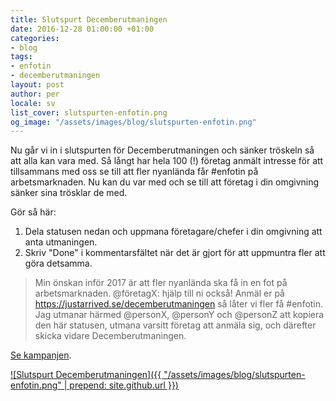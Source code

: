 ```yaml
---
title: Slutspurt Decemberutmaningen
date: 2016-12-28 01:00:00 +01:00
categories:
- blog
tags:
- enfotin
- decemberutmaningen
layout: post
author: per
locale: sv
list_cover: slutspurten-enfotin.png
og_image: "/assets/images/blog/slutspurten-enfotin.png"
---
```


Nu går vi in i slutspurten för Decemberutmaningen och sänker tröskeln så att alla kan vara med.
Så långt har hela 100 (!) företag anmält intresse för att tillsammans med oss se till att fler nyanlända får #enfotin på arbetsmarknaden. Nu kan du var med och se till att företag i din omgivning sänker sina trösklar de med.

Gör så här:

1. Dela statusen nedan och uppmana företagare/chefer i din omgivning att anta utmaningen.
2. Skriv "Done" i kommentarsfältet när det är gjort för att uppmuntra fler att göra detsamma.


> Min önskan inför 2017 är att fler nyanlända ska få in en fot på arbetsmarknaden. @företagX: hjälp till ni också! Anmäl er på https://justarrived.se/decemberutmaningen så låter vi fler få #enfotin.
> Jag utmanar härmed @personX, @personY och @personZ att kopiera den här statusen, utmana varsitt företag att anmäla sig, och därefter skicka vidare Decemberutmaningen.


[Se kampanjen](https://justarrived.se/decemberutmaningen).

[![Slutspurt Decemberutmaningen]({{ "/assets/images/blog/slutspurten-enfotin.png" | prepend: site.github.url }})](https://justarrived.se/decemberutmaningen)



